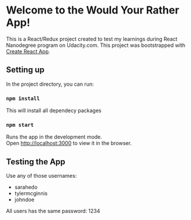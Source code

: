 
# Welcome to the Would Your Rather App!

This is a React/Redux project created to test my learnings during React Nanodegree program on Udacity.com.
This project was bootstrapped with [Create React App](https://github.com/facebook/create-react-app).

## Setting up

In the project directory, you can run:

### `npm install`
This will install all dependecy packages

### `npm start`
Runs the app in the development mode.\
Open [http://localhost:3000](http://localhost:3000) to view it in the browser.

## Testing the App

Use any of those usernames:
- sarahedo
- tylermcginnis
- johndoe

All users has the same password: 1234

